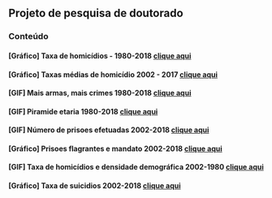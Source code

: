 
## Projeto de pesquisa de doutorado

### Conteúdo

#### \[Gráfico\] Taxa de homicídios - 1980-2018 [clique aqui](https://rdurl0.github.io/Projeto/docs/0%5BGráfico%5D_Taxa_de_homicídios_-_1980-2018.html)

#### \[Gráfico\] Taxas médias de homicídio 2002 - 2017 [clique aqui](https://rdurl0.github.io/Projeto/docs/01%5BGráfico%5D_Taxas_médias_de_homicídio_2002_-_2017.html)

#### \[GIF\] Mais armas, mais crimes 1980-2018 [clique aqui](https://rdurl0.github.io/Projeto/docs/2%5BGIF%5D_Mais_armas,_mais_crimes_1980-2018.html)

#### \[GIF\] Piramide etaria 1980-2018 [clique aqui](https://rdurl0.github.io/Projeto/docs/3%5BGIF%5D_Piramide_etaria_1980-2018.html)

#### \[GIF\] Número de prisoes efetuadas 2002-2018 [clique aqui](https://rdurl0.github.io/Projeto/docs/4%5BGIF%5D_Número_de_prisoes_efetuadas_2002-2018.html)

#### \[Gráfico\] Prisoes flagrantes e mandato 2002-2018 [clique aqui](https://rdurl0.github.io/Projeto/docs/5%5BGráfico%5D_Prisoes_flagrantes_e_mandato_2002-2018.html)

#### \[GIF\] Taxa de homicídios e densidade demográfica 2002-1980 [clique aqui](https://rdurl0.github.io/Projeto/docs/6%5BGIF%5D_Taxa_de_homicídios_e_densidade_demográfica_2002-1980.html)

#### \[Gráfico\] Taxa de suicidios 2002-2018 [clique aqui](https://rdurl0.github.io/Projeto/docs/7%5BGráfico%5D_Taxa_de_suicidios_2002-2018.html)
